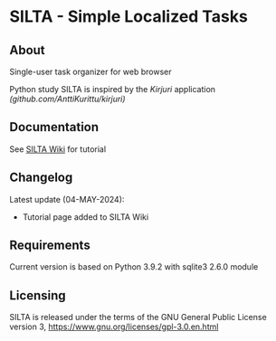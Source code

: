 # SILTA - Simple Localized Tasks

## About
Single-user task organizer for web browser

Python study SILTA is inspired by the *Kirjuri* application *(github.com/AnttiKurittu/kirjuri)*

## Documentation
See [SILTA Wiki](https://github.com/muonato/silta/wiki/SILTA-Tutorial) for tutorial

## Changelog
Latest update (04-MAY-2024):
  - Tutorial page added to SILTA Wiki

## Requirements
Current version is based on Python 3.9.2 with sqlite3 2.6.0 module


## Licensing
SILTA is released under the terms of the GNU General Public License version 3, https://www.gnu.org/licenses/gpl-3.0.en.html
